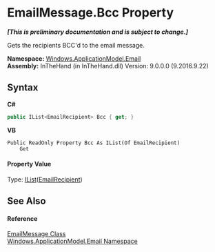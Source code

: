 # EmailMessage.Bcc Property 
 _**\[This is preliminary documentation and is subject to change.\]**_

Gets the recipients BCC'd to the email message.

**Namespace:**&nbsp;<a href="N_Windows_ApplicationModel_Email">Windows.ApplicationModel.Email</a><br />**Assembly:**&nbsp;InTheHand (in InTheHand.dll) Version: 9.0.0.0 (9.2016.9.22)

## Syntax

**C#**<br />
``` C#
public IList<EmailRecipient> Bcc { get; }
```

**VB**<br />
``` VB
Public ReadOnly Property Bcc As IList(Of EmailRecipient)
	Get
```


#### Property Value
Type: <a href="http://msdn2.microsoft.com/en-us/library/5y536ey6" target="_blank">IList</a>(<a href="T_Windows_ApplicationModel_Email_EmailRecipient">EmailRecipient</a>)

## See Also


#### Reference
<a href="T_Windows_ApplicationModel_Email_EmailMessage">EmailMessage Class</a><br /><a href="N_Windows_ApplicationModel_Email">Windows.ApplicationModel.Email Namespace</a><br />